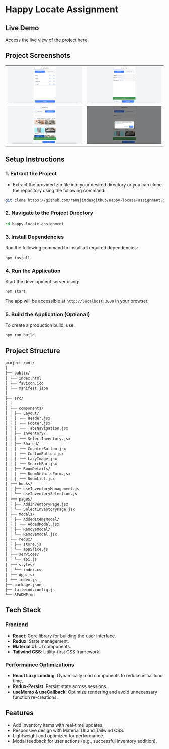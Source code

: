 # Happy Locate Assignment

## Live Demo

Access the live view of the project [here](https://happy-locate-five.vercel.app/).

## Project Screenshots

<table>
  <tr>
    <td>
      <img src="public/screenshot/selectInventory.png" alt="Select Inventory Page" width="600"/>
    </td>
    <td>
      <img src="public/screenshot/addInventoryRoom.png" alt="Add Inventory Page (Room Wise)" width="600"/>
    </td>
  </tr>
  <tr>
    <td>
      <img src="public/screenshot/addInventoryCategory.png" alt="Add Inventory Page (Categories Wise)" width="600"/>
    </td>
    <td>
      <img src="public/screenshot/removeModal.png" alt="Add Inventory Page Remove Modal" width="600"/>
    </td>
  </tr>
</table>

## Setup Instructions

### 1. **Extract the Project**

- Extract the provided zip file into your desired directory or you can clone the repository using the following command:

```bash
git clone https://github.com/ranajitdasgithub/Happy-locate-assignment.git
```

### 2. **Navigate to the Project Directory**

```bash
cd happy-locate-assignment
```

### 3. **Install Dependencies**

Run the following command to install all required dependencies:

```bash
npm install
```

### 4. **Run the Application**

Start the development server using:

```bash
npm start
```

The app will be accessible at `http://localhost:3000` in your browser.

### 5. **Build the Application (Optional)**

To create a production build, use:

```bash
npm run build
```

## Project Structure

```plaintext
project-root/
│
├── public/
│ ├── index.html
│ ├── favicon.ico
│ └── manifest.json
│
├── src/
│ │
│ ├── components/
│ │ ├── Layout/
│ │ │ ├── Header.jsx
│ │ │ ├── Footer.jsx
│ │ │ └── TabsNavigation.jsx
│ │ ├── Inventory/
│ │ │ └── SelectInventory.jsx
│ │ ├── Shared/
│ │ │ ├── CounterButton.jsx
│ │ │ ├── CustomButton.jsx
│ │ │ ├── LazyImage.jsx
│ │ │ ├── SearchBar.jsx
│ │ ├── RoomDetails/
│ │ │ ├── RoomDetailsForm.jsx
│ │ │ └── RoomList.jsx
│ ├── hooks/
│ │ ├── useInventoryManagement.js
│ │ └── useInventorySelection.js
│ ├── pages/
│ │ ├── AddInventoryPage.jsx
│ │ └── SelectInventoryPage.jsx
│ ├── Modals/
│ │ ├── AddedItemsModal/
│ │ │ └── AddedModal.jsx
│ │ ├── RemoveModal/
│ │ └── RemoveModal.jsx
│ ├── redux/
│ │ ├── store.js
│ │ └── appSlice.js
│ ├── services/
│ │ └── api.js
│ ├── styles/
│ │ └── index.css
│ ├── App.jsx
│ └── index.js
├── package.json
├── tailwind.config.js
└── README.md
```

## Tech Stack

### Frontend

- **React**: Core library for building the user interface.
- **Redux**: State management.
- **Material UI**: UI components.
- **Tailwind CSS**: Utility-first CSS framework.

### Performance Optimizations

- **React Lazy Loading**: Dynamically load components to reduce initial load time.
- **Redux-Persist**: Persist state across sessions.
- **useMemo & useCallback**: Optimize rendering and avoid unnecessary function re-creations.

## Features

- Add inventory items with real-time updates.
- Responsive design with Material UI and Tailwind CSS.
- Lightweight and optimized for performance.
- Modal feedback for user actions (e.g., successful inventory addition).
